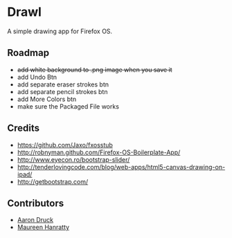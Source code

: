 # Drawl

A simple drawing app for Firefox OS.

## Roadmap
* ~~add white background to .png image when you save it~~
* add Undo Btn
* add separate eraser strokes btn
* add separate pencil strokes btn
* add More Colors btn
* make sure the Packaged File works

## Credits

* https://github.com/Jaxo/fxosstub
* http://robnyman.github.com/Firefox-OS-Boilerplate-App/
* http://www.eyecon.ro/bootstrap-slider/
* http://tenderlovingcode.com/blog/web-apps/html5-canvas-drawing-on-ipad/
* http://getbootstrap.com/

## Contributors

* [Aaron Druck](https://www.whatthedruck.com/)
* [Maureen Hanratty](http://www.mhanratty.com)

